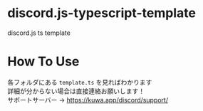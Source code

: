 # discord.js-typescript-template
discord.js ts template
# How To Use
各フォルダにある `template.ts` を見ればわかります<br>
詳細が分からない場合は直接連絡お願いします！<br>
サポートサーバー -> https://kuwa.app/discord/support/
